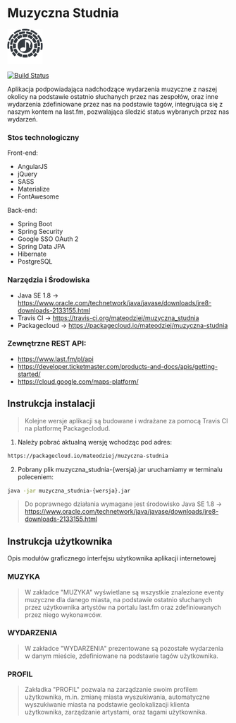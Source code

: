 # Muzyczna Studnia
<img src="https://github.com/mateodziej/muzyczna_studnia/blob/master/src/main/resources/static/images/logo-dark.png" data-canonical-src="https://github.com/mateodziej/muzyczna_studnia/blob/master/src/main/resources/static/images/logo-dark.png" width="80" height="80" /> 

[![Build Status](https://travis-ci.org/mateodziej/muzyczna_studnia.svg?branch=1.6.8)](https://travis-ci.org/mateodziej/muzyczna_studnia)

Aplikacja podpowiadająca nadchodzące wydarzenia muzyczne z naszej okolicy na
podstawie ostatnio słuchanych przez nas zespołów, oraz inne wydarzenia zdefiniowane
przez nas na podstawie tagów, integrująca się z naszym kontem na last.fm,
pozwalająca śledzić status wybranych przez nas wydarzeń.

### Stos technologiczny
Front-end:
  - AngularJS
  - jQuery
  - SASS
  - Materialize
  - FontAwesome

Back-end:
  - Spring Boot
  - Spring Security
  - Google SSO OAuth 2
  - Spring Data JPA
  - Hibernate
  - PostgreSQL

### Narzędzia i Środowiska
  -  Java SE 1.8 -> https://www.oracle.com/technetwork/java/javase/downloads/jre8-downloads-2133155.html
  - Travis CI -> https://travis-ci.org/mateodziej/muzyczna_studnia
  - Packagecloud -> https://packagecloud.io/mateodziej/muzyczna-studnia

### Zewnętrzne REST API:
  - https://www.last.fm/pl/api
  - https://developer.ticketmaster.com/products-and-docs/apis/getting-started/
  - https://cloud.google.com/maps-platform/

## Instrukcja instalacji

> Kolejne wersje aplikacji są budowane i wdrażane za pomocą Travis CI na platformę Packageclodud.

1. Należy pobrać aktualną wersję wchodząc pod adres:
```sh
https://packagecloud.io/mateodziej/muzyczna-studnia
```

2. Pobrany plik muzyczna_studnia-{wersja}.jar uruchamiamy w terminalu poleceniem:
```sh
java -jar muzyczna_studnia-{wersja}.jar
```

> Do poprawnego działania wymagane jest środowisko Java SE 1.8 -> https://www.oracle.com/technetwork/java/javase/downloads/jre8-downloads-2133155.html

## Instrukcja użytkownika

Opis modułów graficznego interfejsu użytkownika aplikacji internetowej

### MUZYKA

> W zakładce "MUZYKA" wyświetlane są wszystkie znalezione eventy muzyczne dla danego
> miasta, na podstawie ostatnio słuchanych przez użytkownika artystów na portalu 
> last.fm oraz zdefiniowanych przez niego wykonawców.

### WYDARZENIA

> W zakładce "WYDARZENIA" prezentowane są pozostałe wydarzenia w danym mieście,
> zdefiniowane na podstawie tagów użytkownika.

### PROFIL

> Zakładka "PROFIL" pozwala na zarządzanie swoim profilem użytkownika,
> m.in. zmianę miasta wyszukiwania, automatyczne wyszukiwanie miasta na podstawie
> geolokalizacji klienta użytkownika, zarządzanie artystami, oraz tagami
użytkownika.
